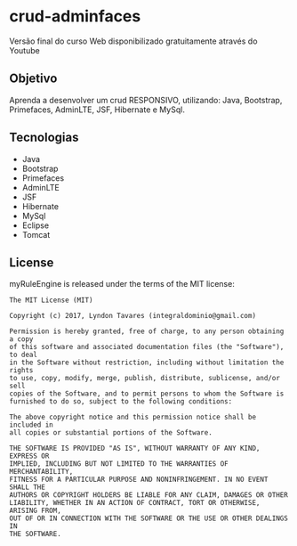 # crud-adminfaces

<p> Versão final do curso Web disponibilizado gratuitamente através do Youtube</p>

## Objetivo

Aprenda a desenvolver um crud RESPONSIVO, utilizando: Java, Bootstrap, Primefaces, AdminLTE, JSF, Hibernate e MySql.

## Tecnologias

* Java
* Bootstrap
* Primefaces
* AdminLTE
* JSF
* Hibernate
* MySql
* Eclipse
* Tomcat

## License
myRuleEngine is released under the terms of the MIT license:

```
The MIT License (MIT)

Copyright (c) 2017, Lyndon Tavares (integraldominio@gmail.com)

Permission is hereby granted, free of charge, to any person obtaining a copy
of this software and associated documentation files (the "Software"), to deal
in the Software without restriction, including without limitation the rights
to use, copy, modify, merge, publish, distribute, sublicense, and/or sell
copies of the Software, and to permit persons to whom the Software is
furnished to do so, subject to the following conditions:

The above copyright notice and this permission notice shall be included in
all copies or substantial portions of the Software.

THE SOFTWARE IS PROVIDED "AS IS", WITHOUT WARRANTY OF ANY KIND, EXPRESS OR
IMPLIED, INCLUDING BUT NOT LIMITED TO THE WARRANTIES OF MERCHANTABILITY,
FITNESS FOR A PARTICULAR PURPOSE AND NONINFRINGEMENT. IN NO EVENT SHALL THE
AUTHORS OR COPYRIGHT HOLDERS BE LIABLE FOR ANY CLAIM, DAMAGES OR OTHER
LIABILITY, WHETHER IN AN ACTION OF CONTRACT, TORT OR OTHERWISE, ARISING FROM,
OUT OF OR IN CONNECTION WITH THE SOFTWARE OR THE USE OR OTHER DEALINGS IN
THE SOFTWARE.
```

